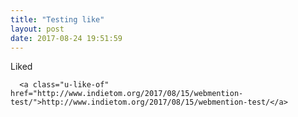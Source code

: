 ```yaml
---
title: "Testing like"
layout: post
date: 2017-08-24 19:51:59
---
```

<article class="h-entry">
  <p class="p-name">
    Liked
    
      <a class="u-like-of" href="http://www.indietom.org/2017/08/15/webmention-test/">http://www.indietom.org/2017/08/15/webmention-test/</a>
    
  </p>
</article>
